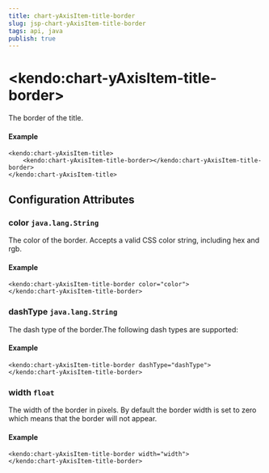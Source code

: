 ```yaml
---
title: chart-yAxisItem-title-border
slug: jsp-chart-yAxisItem-title-border
tags: api, java
publish: true
---
```


# \<kendo:chart-yAxisItem-title-border\>

The border of the title.

#### Example
    <kendo:chart-yAxisItem-title>
        <kendo:chart-yAxisItem-title-border></kendo:chart-yAxisItem-title-border>
    </kendo:chart-yAxisItem-title>

## Configuration Attributes

### color `java.lang.String`

The color of the border. Accepts a valid CSS color string, including hex and rgb.

#### Example
    <kendo:chart-yAxisItem-title-border color="color">
    </kendo:chart-yAxisItem-title-border>

### dashType `java.lang.String`

The dash type of the border.The following dash types are supported:

#### Example
    <kendo:chart-yAxisItem-title-border dashType="dashType">
    </kendo:chart-yAxisItem-title-border>

### width `float`

The width of the border in pixels. By default the border width is set to zero which means that the border will not appear.

#### Example
    <kendo:chart-yAxisItem-title-border width="width">
    </kendo:chart-yAxisItem-title-border>

 
